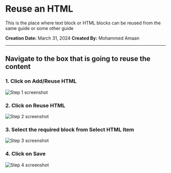 # Reuse an HTML

This is the place where text block or HTML blocks can be reused from the same guide or some other guide

__Creation Date:__ March 31, 2024
__Created By:__ Mohammed Amaan



***




## Navigate to the box that is going to reuse the content


### 1. Click on Add/Reuse HTML
![Step 1 screenshot](https://images.tango.us/workflows/196d5909-5060-4564-b332-cfb65402a66e/steps/de79b58d-8260-44bf-a7ff-e34dcb308b7d/ef79f322-1097-46b3-8bc1-bd576499a772.png?crop=focalpoint&fit=crop&fp-x=0.3932&fp-y=0.6470&fp-z=2.3651&w=1200&border=2%2CF4F2F7&border-radius=8%2C8%2C8%2C8&border-radius-inner=8%2C8%2C8%2C8&blend-align=bottom&blend-mode=normal&blend-x=0&blend-w=1200&blend64=aHR0cHM6Ly9pbWFnZXMudGFuZ28udXMvc3RhdGljL21hZGUtd2l0aC10YW5nby13YXRlcm1hcmstdjIucG5n&mark-x=426&mark-y=455&m64=aHR0cHM6Ly9pbWFnZXMudGFuZ28udXMvc3RhdGljL2JsYW5rLnBuZz9tYXNrPWNvcm5lcnMmYm9yZGVyPTYlMkNGRjc0NDImdz0zNDkmaD03MCZmaXQ9Y3JvcCZjb3JuZXItcmFkaXVzPTEw)


### 2. Click on Reuse HTML
![Step 2 screenshot](https://images.tango.us/workflows/196d5909-5060-4564-b332-cfb65402a66e/steps/adbf34b6-94fb-43c4-9c60-ab8b99d59864/db7f8c99-558f-4d9a-90e2-d5c00c2c846f.png?crop=focalpoint&fit=crop&fp-x=0.2961&fp-y=0.1672&fp-z=2.4068&w=1200&border=2%2CF4F2F7&border-radius=8%2C8%2C8%2C8&border-radius-inner=8%2C8%2C8%2C8&blend-align=bottom&blend-mode=normal&blend-x=0&blend-w=1200&blend64=aHR0cHM6Ly9pbWFnZXMudGFuZ28udXMvc3RhdGljL21hZGUtd2l0aC10YW5nby13YXRlcm1hcmstdjIucG5n&mark-x=433&mark-y=334&m64=aHR0cHM6Ly9pbWFnZXMudGFuZ28udXMvc3RhdGljL2JsYW5rLnBuZz9tYXNrPWNvcm5lcnMmYm9yZGVyPTYlMkNGRjc0NDImdz0zMzQmaD0xMjImZml0PWNyb3AmY29ybmVyLXJhZGl1cz0xMA%3D%3D)


### 3. Select the required block from Select HTML Item
![Step 3 screenshot](https://images.tango.us/workflows/196d5909-5060-4564-b332-cfb65402a66e/steps/8b801791-daba-4836-bc28-829ea0311d5b/fae176e5-57f5-40c5-a332-14b02cb6f2b8.png?crop=focalpoint&fit=crop&fp-x=0.5005&fp-y=0.2576&fp-z=1.1706&w=1200&border=2%2CF4F2F7&border-radius=8%2C8%2C8%2C8&border-radius-inner=8%2C8%2C8%2C8&blend-align=bottom&blend-mode=normal&blend-x=0&blend-w=1200&blend64=aHR0cHM6Ly9pbWFnZXMudGFuZ28udXMvc3RhdGljL21hZGUtd2l0aC10YW5nby13YXRlcm1hcmstdjIucG5n&mark-x=102&mark-y=265&m64=aHR0cHM6Ly9pbWFnZXMudGFuZ28udXMvc3RhdGljL2JsYW5rLnBuZz9tYXNrPWNvcm5lcnMmYm9yZGVyPTYlMkNGRjc0NDImdz05OTcmaD02MSZmaXQ9Y3JvcCZjb3JuZXItcmFkaXVzPTEw)


### 4. Click on Save
![Step 4 screenshot](https://images.tango.us/workflows/196d5909-5060-4564-b332-cfb65402a66e/steps/505fb517-5c70-47f9-b546-01dc0dd85435/73023423-ec38-4a6f-8cb5-21d92aa779ef.png?crop=focalpoint&fit=crop&fp-x=0.1962&fp-y=0.8861&fp-z=2.6918&w=1200&border=2%2CF4F2F7&border-radius=8%2C8%2C8%2C8&border-radius-inner=8%2C8%2C8%2C8&blend-align=bottom&blend-mode=normal&blend-x=0&blend-w=1200&blend64=aHR0cHM6Ly9pbWFnZXMudGFuZ28udXMvc3RhdGljL21hZGUtd2l0aC10YW5nby13YXRlcm1hcmstdjIucG5n&mark-x=485&mark-y=601&m64=aHR0cHM6Ly9pbWFnZXMudGFuZ28udXMvc3RhdGljL2JsYW5rLnBuZz9tYXNrPWNvcm5lcnMmYm9yZGVyPTYlMkNGRjc0NDImdz0yMzEmaD0xNTcmZml0PWNyb3AmY29ybmVyLXJhZGl1cz0xMA%3D%3D)

